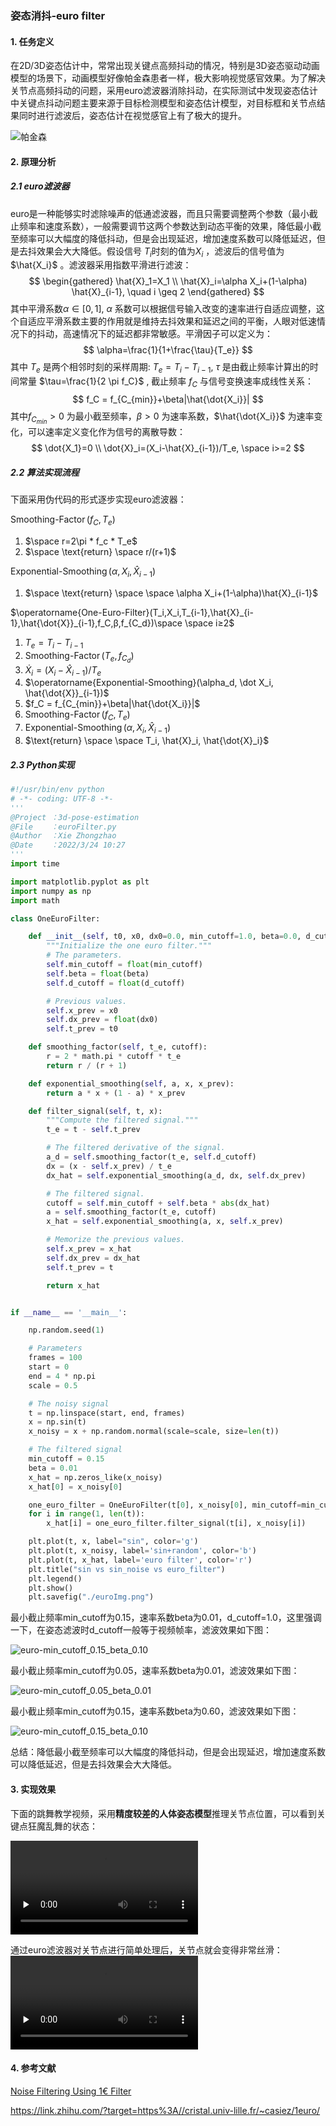 ### 姿态消抖-euro filter

#### 1. 任务定义

在2D/3D姿态估计中，常常出现关键点高频抖动的情况，特别是3D姿态驱动动画模型的场景下，动画模型好像帕金森患者一样，极大影响视觉感官效果。为了解决关节点高频抖动的问题，采用euro滤波器消除抖动，在实际测试中发现姿态估计中关键点抖动问题主要来源于目标检测模型和姿态估计模型，对目标框和关节点结果同时进行滤波后，姿态估计在视觉感官上有了极大的提升。

![帕金森](./images/1.gif)



#### 2. 原理分析

##### 2.1 euro滤波器

euro是一种能够实时滤除噪声的低通滤波器，而且只需要调整两个参数（最小截止频率和速度系数），一般需要调节这两个参数达到动态平衡的效果，降低最小截至频率可以大幅度的降低抖动，但是会出现延迟，增加速度系数可以降低延迟，但是去抖效果会大大降低。假设信号 $T_i$时刻的值为$X_i$ ，滤波后的信号值为 $\hat{X_i}$ 。滤波器采用指数平滑进行滤波：
$$
\begin{gathered}
\hat{X}_1=X_1 \\
\hat{X}_i=\alpha X_i+(1-\alpha) \hat{X}_{i-1}, \quad i \geq 2
\end{gathered}
$$
其中平滑系数$\alpha \in[0,1]$, $\alpha$ 系数可以根据信号输入改变的速率进行自适应调整，这个自适应平滑系数主要的作用就是维持去抖效果和延迟之间的平衡，人眼对低速情况下的抖动，高速情况下的延迟都非常敏感。平滑因子可以定义为：
$$
\alpha=\frac{1}{1+\frac{\tau}{T_e}}
$$
其中 $T_e$ 是两个相邻时刻的采样周期: $T_e=T_i-T_{i-1}$, $\tau$ 是由截止频率计算出的时间常量 $\tau=\frac{1}{2 \pi f_C}$ , 截止频率 $f_C$ 与信号变换速率成线性关系：
$$
f_C = f_{C_{min}}+\beta|\hat{\dot{X_i}}|
$$
其中$f_{C_{min}}>0$ 为最小截至频率，$\beta > 0$ 为速率系数，$\hat{\dot{X_i}}$ 为速率变化，可以速率定义变化作为信号的离散导数：
$$
\dot{X_1}=0 \\
\dot{X}_i=(X_i-\hat{X}_{i-1})/T_e, \space i>=2
$$

##### 2.2 算法实现流程

下面采用伪代码的形式逐步实现euro滤波器：

$\operatorname{Smoothing-Factor}(f_C,T_e)$

1. $\space r=2\pi * f_c * T_e$
2. $\space \text{return} \space r/(r+1)$

$\operatorname{Exponential-Smoothing}(\alpha, X_i, \hat{X}_{i-1})$

1. $\space \text{return} \space \space \alpha X_i+(1-\alpha)\hat{X}_{i-1}$

$\operatorname{One-Euro-Filter}(T_i,X_i,T_{i-1},\hat{X}_{i-1},\hat{\dot{X}}_{i-1},f_C,β,f_{C_d})\space \space i≥2$

1. $T_e = T_i-T_{i-1}$
2. $\operatorname{Smoothing-Factor}(T_e,f_{C_d})$
3. $\dot{X}_i=(X_i-\hat{X}_{i-1})/T_e$
4. $\operatorname{Exponential-Smoothing}(\alpha_d, \dot X_i, \hat{\dot{X}}_{i-1})$
5. $f_C = f_{C_{min}}+\beta|\hat{\dot{X_i}}|$
6. $\operatorname{Smoothing-Factor}(f_C,T_e)$
7. $\operatorname{Exponential-Smoothing}(\alpha, X_i, \hat{X}_{i-1})$
8. $\text{return} \space \space T_i, \hat{X}_i, \hat{\dot{X}_i}$

##### 2.3 Python实现

```python
#!/usr/bin/env python
# -*- coding: UTF-8 -*-
'''
@Project ：3d-pose-estimation 
@File    ：euroFilter.py
@Author  ：Xie Zhongzhao
@Date    ：2022/3/24 10:27 
'''
import time

import matplotlib.pyplot as plt
import numpy as np
import math

class OneEuroFilter:

    def __init__(self, t0, x0, dx0=0.0, min_cutoff=1.0, beta=0.0, d_cutoff=1.0):
        """Initialize the one euro filter."""
        # The parameters.
        self.min_cutoff = float(min_cutoff)
        self.beta = float(beta)
        self.d_cutoff = float(d_cutoff)

        # Previous values.
        self.x_prev = x0
        self.dx_prev = float(dx0)
        self.t_prev = t0

    def smoothing_factor(self, t_e, cutoff):
        r = 2 * math.pi * cutoff * t_e
        return r / (r + 1)

    def exponential_smoothing(self, a, x, x_prev):
        return a * x + (1 - a) * x_prev

    def filter_signal(self, t, x):
        """Compute the filtered signal."""
        t_e = t - self.t_prev

        # The filtered derivative of the signal.
        a_d = self.smoothing_factor(t_e, self.d_cutoff)
        dx = (x - self.x_prev) / t_e
        dx_hat = self.exponential_smoothing(a_d, dx, self.dx_prev)

        # The filtered signal.
        cutoff = self.min_cutoff + self.beta * abs(dx_hat)
        a = self.smoothing_factor(t_e, cutoff)
        x_hat = self.exponential_smoothing(a, x, self.x_prev)

        # Memorize the previous values.
        self.x_prev = x_hat
        self.dx_prev = dx_hat
        self.t_prev = t

        return x_hat


if __name__ == '__main__':

    np.random.seed(1)

    # Parameters
    frames = 100
    start = 0
    end = 4 * np.pi
    scale = 0.5

    # The noisy signal
    t = np.linspace(start, end, frames)
    x = np.sin(t)
    x_noisy = x + np.random.normal(scale=scale, size=len(t))

    # The filtered signal
    min_cutoff = 0.15
    beta = 0.01
    x_hat = np.zeros_like(x_noisy)
    x_hat[0] = x_noisy[0]

    one_euro_filter = OneEuroFilter(t[0], x_noisy[0], min_cutoff=min_cutoff, beta=beta)
    for i in range(1, len(t)):
        x_hat[i] = one_euro_filter.filter_signal(t[i], x_noisy[i])

    plt.plot(t, x, label="sin", color='g')
    plt.plot(t, x_noisy, label='sin+random', color='b')
    plt.plot(t, x_hat, label='euro filter', color='r')
    plt.title("sin vs sin_noise vs euro_filter")
    plt.legend()
    plt.show()
    plt.savefig("./euroImg.png")
```

最小截止频率min_cutoff为0.15，速率系数beta为0.01，d_cutoff=1.0，这里强调一下，在姿态滤波时d_cutoff一般等于视频帧率，滤波效果如下图：

![euro-min_cutoff_0.15_beta_0.10](.\images\euro-min_cutoff_0.15_beta_0.10.png)

最小截止频率min_cutoff为0.05，速率系数beta为0.01，滤波效果如下图：

![euro-min_cutoff_0.05_beta_0.01](.\images\euro-min_cutoff_0.05_beta_0.01.png)

最小截止频率min_cutoff为0.15，速率系数beta为0.60，滤波效果如下图：

![euro-min_cutoff_0.15_beta_0.10](.\images\euro-min_cutoff_0.15_beta_0.60.png)

总结：降低最小截至频率可以大幅度的降低抖动，但是会出现延迟，增加速度系数可以降低延迟，但是去抖效果会大大降低。

#### 3. 实现效果

下面的跳舞教学视频，采用**精度较差的人体姿态模型**推理关节点位置，可以看到关键点狂魔乱舞的状态：

<video id="video" controls="" preload="none"> <source id="mp4" src="./images/jitter.mp4" type="video/mp4"> </video>

通过euro滤波器对关节点进行简单处理后，关节点就会变得非常丝滑：
<video id="video" controls="" preload="none"> <source id="mp4" src="./images/nojitter.mp4" type="video/mp4"> </video>



#### 4. 参考文献

[Noise Filtering Using 1€ Filter](https://jaantollander.com/post/noise-filtering-using-one-euro-filter/)

https://link.zhihu.com/?target=https%3A//cristal.univ-lille.fr/~casiez/1euro/



















